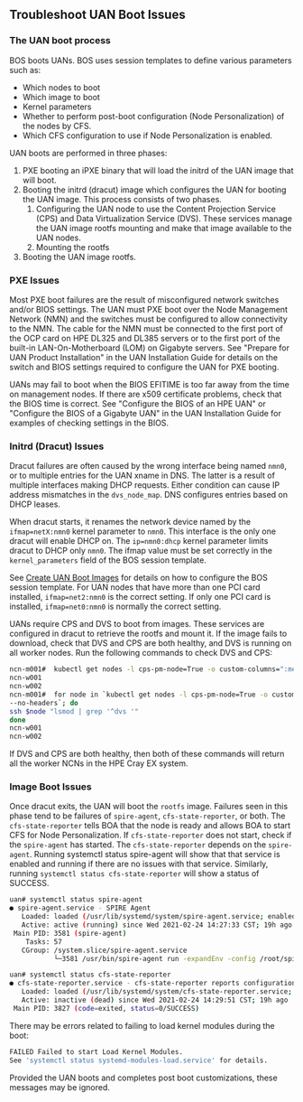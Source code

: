 
## Troubleshoot UAN Boot Issues

### The UAN boot process

BOS boots UANs. BOS uses session templates to define various parameters such as:

- Which nodes to boot
- Which image to boot
- Kernel parameters
- Whether to perform post-boot configuration \(Node Personalization\) of the nodes by CFS.
- Which CFS configuration to use if Node Personalization is enabled.

UAN boots are performed in three phases:

1. PXE booting an iPXE binary that will load the initrd of the UAN image that will boot.
2. Booting the initrd \(dracut\) image which configures the UAN for booting the UAN image. This process consists of two phases.
    1. Configuring the UAN node to use the Content Projection Service \(CPS\) and Data Virtualization Service \(DVS\). These services manage the UAN image rootfs mounting and make that image available to the UAN nodes.
    2. Mounting the rootfs
3. Booting the UAN image rootfs.

### PXE Issues

Most PXE boot failures are the result of misconfigured network switches and/or BIOS settings. The UAN must PXE boot over the Node Management Network \(NMN\) and the switches must be configured to allow connectivity to the NMN. The cable for the NMN must be connected to the first port of the OCP card on HPE DL325 and DL385 servers or to the first port of the built-in LAN-On-Motherboard \(LOM\) on Gigabyte servers. See "Prepare for UAN Product Installation" in the UAN Installation Guide for details on the switch and BIOS settings required to configure the UAN for PXE booting.

UANs may fail to boot when the BIOS EFITIME is too far away from the time on management nodes. If there are x509 certificate problems, check that the BIOS time is correct. See "Configure the BIOS of an HPE UAN" or "Configure the BIOS of a Gigabyte UAN" in the UAN Installation Guide for examples of checking settings in the BIOS.

### Initrd \(Dracut\) Issues

Dracut failures are often caused by the wrong interface being named `nmn0`, or to multiple entries for the UAN xname in DNS. The latter is a result of multiple interfaces making DHCP requests. Either condition can cause IP address mismatches in the `dvs_node_map`. DNS configures entries based on DHCP leases.

When dracut starts, it renames the network device named by the `ifmap=netX:nmn0` kernel parameter to `nmn0`. This interface is the only one dracut will enable DHCP on. The `ip=nmn0:dhcp` kernel parameter limits dracut to DHCP only `nmn0`. The ifmap value must be set correctly in the `kernel_parameters` field of the BOS session template.

See [Create UAN Boot Images](../operations/Create_UAN_Boot_Images.md#create-uan-boot-images) for details on how to configure the BOS session template. For UAN nodes that have more than one PCI card installed, `ifmap=net2:nmn0` is the correct setting. If only one PCI card is installed, `ifmap=net0:nmn0` is normally the correct setting.

UANs require CPS and DVS to boot from images. These services are configured in dracut to retrieve the rootfs and mount it. If the image fails to download, check that DVS and CPS are both healthy, and DVS is running on all worker nodes. Run the following commands to check DVS and CPS:

```bash
ncn-m001#  kubectl get nodes -l cps-pm-node=True -o custom-columns=":metadata.name" --no-headers
ncn-w001
ncn-w002
ncn-m001#  for node in `kubectl get nodes -l cps-pm-node=True -o custom-columns=":metadata.name" \
--no-headers`; do
ssh $node "lsmod | grep '^dvs '"
done
ncn-w001
ncn-w002
```

If DVS and CPS are both healthy, then both of these commands will return all the worker NCNs in the HPE Cray EX system.

### Image Boot Issues

Once dracut exits, the UAN will boot the `rootfs` image. Failures seen in this phase tend to be failures of `spire-agent`, `cfs-state-reporter`, or both. The `cfs-state-reporter` tells BOA that the node is ready and allows BOA to start CFS for Node Personalization. If `cfs-state-reporter` does not start, check if the `spire-agent` has started. The `cfs-state-reporter` depends on the `spire-agent`. Running systemctl status spire-agent will show that that service is enabled and running if there are no issues with that service. Similarly, running `systemctl status cfs-state-reporter` will show a status of SUCCESS.

```bash
uan# systemctl status spire-agent
● spire-agent.service - SPIRE Agent
   Loaded: loaded (/usr/lib/systemd/system/spire-agent.service; enabled; vendor preset: enabled)
   Active: active (running) since Wed 2021-02-24 14:27:33 CST; 19h ago
 Main PID: 3581 (spire-agent)
    Tasks: 57
   CGroup: /system.slice/spire-agent.service
           └─3581 /usr/bin/spire-agent run -expandEnv -config /root/spire/conf/spire-agent.conf

uan# systemctl status cfs-state-reporter
● cfs-state-reporter.service - cfs-state-reporter reports configuration level of the system
   Loaded: loaded (/usr/lib/systemd/system/cfs-state-reporter.service; enabled; vendor preset: enabled)
   Active: inactive (dead) since Wed 2021-02-24 14:29:51 CST; 19h ago
 Main PID: 3827 (code=exited, status=0/SUCCESS)
```

There may be errors related to failing to load kernel modules during the boot:

```bash
FAILED Failed to start Load Kernel Modules.
See 'systemctl status systemd-modules-load.service' for details.
```

Provided the UAN boots and completes post boot customizations, these messages may be ignored.
